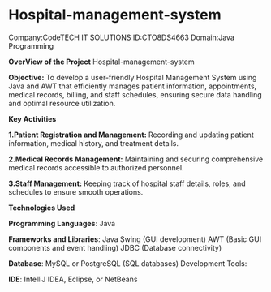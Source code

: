 # Hospital-management-system

Company:CodeTECH IT SOLUTIONS
ID:CTO8DS4663
Domain:Java Programming

**OverView of the Project**
Hospital-management-system

**Objective:**
To develop a user-friendly Hospital Management System using Java and AWT that efficiently manages patient information, appointments, medical records, billing, and staff schedules, ensuring secure data handling and optimal resource utilization.

**Key Activities**

**1.Patient Registration and Management:** Recording and updating patient information, medical history, and treatment details.

**2.Medical Records Management:** Maintaining and securing comprehensive medical records accessible to authorized personnel.

**3.Staff Management:** Keeping track of hospital staff details, roles, and schedules to ensure smooth operations.

**Technologies Used**

**Programming Languages**:
Java

**Frameworks and Libraries**:
Java Swing (GUI development)
AWT (Basic GUI components and event handling)
JDBC (Database connectivity)

**Database**:
MySQL or PostgreSQL (SQL databases)
Development Tools:

**IDE**: IntelliJ IDEA, Eclipse, or NetBeans
